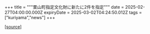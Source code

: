 +++
title = """栗山町指定文化財に新たに2件を指定"""
date = 2025-02-27T04:00:00.000Z
expiryDate = 2025-03-02T04:24:50.012Z
tags = ["kuriyama","news"]
+++


[[source]](https://www.town.kuriyama.hokkaido.jp/soshiki/55/30159.html)
